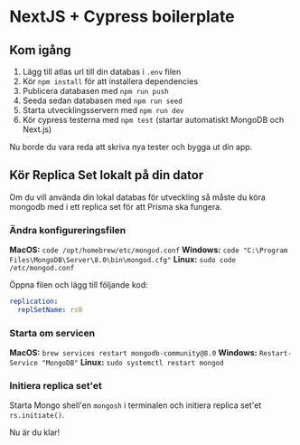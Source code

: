 # NextJS + Cypress boilerplate

## Kom igång

1. Lägg till atlas url till din databas i `.env` filen
2. Kör `npm install` för att installera dependencies
3. Publicera databasen med `npm run push`
4. Seeda sedan databasen med `npm run seed`
5. Starta utvecklingsservern med `npm run dev`
6. Kör cypress testerna med `npm test` (startar automatiskt MongoDB och Next.js)

Nu borde du vara reda att skriva nya tester och bygga ut din app.

## Kör Replica Set lokalt på din dator

Om du vill använda din lokal databas för utveckling så måste du köra mongodb med i ett replica set för att Prisma ska fungera.

### Ändra konfigureringsfilen

**MacOS:** `code /opt/homebrew/etc/mongod.conf`
**Windows:** `code "C:\Program Files\MongoDB\Server\8.0\bin\mongod.cfg"`
**Linux:** `sudo code /etc/mongod.conf`

Öppna filen och lägg till följande kod:

```yaml
replication:
  replSetName: rs0
```

### Starta om servicen

**MacOS:** `brew services restart mongodb-community@8.0`
**Windows:** `Restart-Service "MongoDB"`
**Linux:** `sudo systemctl restart mongod`

### Initiera replica set'et

Starta Mongo shell'en `mongosh` i terminalen och initiera replica set'et `rs.initiate()`.

Nu är du klar!
